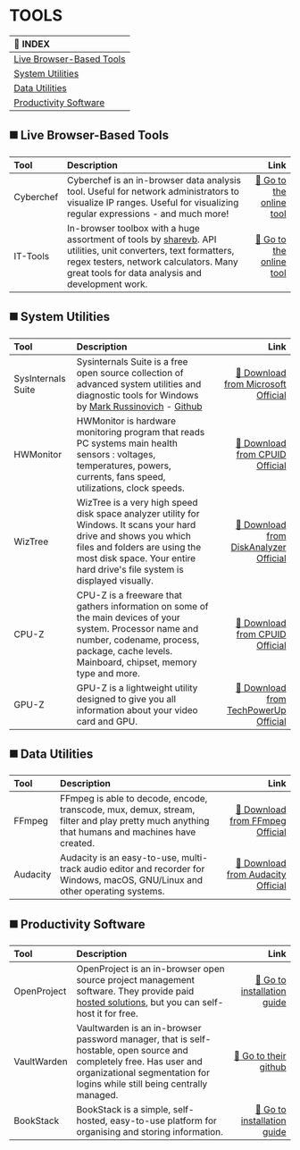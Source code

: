 
TOOLS
====
|:bookmark_tabs: INDEX|
|:--|
|[Live Browser-Based Tools](#black_medium_square-live-browser-based-tools)|
|[System Utilities](#black_medium_square-SYSTEM-UTILITIES)|
|[Data Utilities](#black_medium_square-DATA-UTILITIES)|
|[Productivity Software](#black_medium_square-PRODUCTIVITY-SOFTWARE)|


## :black_medium_square: Live Browser-Based Tools

| Tool | Description | Link |
|:--|:--|--:|
| Cyberchef | Cyberchef is an in-browser data analysis tool. Useful for network administrators to visualize IP ranges. Useful for visualizing regular expressions - and much more! |[:link: Go to the online tool](https://cyberchef.vaultwarden.ca/cyberchef) |
| IT-Tools | In-browser toolbox with a huge assortment of tools by [sharevb](https://github.com/sharevb). API utilities, unit converters, text formatters, regex testers, network calculators. Many great tools for data analysis and development work.|[:link: Go to the online tool](https://sharevb-it-tools.vercel.app/)|


## :black_medium_square: System Utilities

|Tool|Description|Link|
|:--|:--|--:|
|SysInternals Suite|Sysinternals Suite is a free open source collection of advanced system utilities and diagnostic tools for Windows by [Mark Russinovich](https://learn.microsoft.com/en-us/sysinternals/) - [Github](https://github.com/Sysinternals/)|[:floppy_disk: Download from Microsoft Official](https://learn.microsoft.com/en-us/sysinternals/downloads/)|
|HWMonitor|HWMonitor is hardware monitoring program that reads PC systems main health sensors : voltages, temperatures, powers, currents, fans speed, utilizations, clock speeds.|[:floppy_disk: Download from CPUID Official](https://www.cpuid.com/softwares/hwmonitor.html)|
|WizTree|WizTree is a very high speed disk space analyzer utility for Windows. It scans your hard drive and shows you which files and folders are using the most disk space. Your entire hard drive's file system is displayed visually.|[:floppy_disk: Download from DiskAnalyzer Official](https://www.diskanalyzer.com/download)|
|CPU-Z|CPU-Z is a freeware that gathers information on some of the main devices of your system. Processor name and number, codename, process, package, cache levels. Mainboard, chipset, memory type and more.|[:floppy_disk: Download from CPUID Official](https://www.cpuid.com/softwares/cpu-z.html)|
|GPU-Z|GPU-Z is a lightweight utility designed to give you all information about your video card and GPU.|[:floppy_disk: Download from TechPowerUp Official](https://www.techpowerup.com/download/techpowerup-gpu-z/)|

## :black_medium_square: Data Utilities

|Tool|Description|Link|
|:--|:--|--:|
|FFmpeg|FFmpeg is able to decode, encode, transcode, mux, demux, stream, filter and play pretty much anything that humans and machines have created.|[:floppy_disk: Download from FFmpeg Official](https://ffmpeg.org/download.html)|
|Audacity|Audacity is an easy-to-use, multi-track audio editor and recorder for Windows, macOS, GNU/Linux and other operating systems.|[:floppy_disk: Download from Audacity Official](https://www.audacityteam.org/download/windows/)|

## :black_medium_square: Productivity Software

|Tool|Description|Link|
|:--|:--|--:|
|OpenProject|OpenProject is an in-browser open source project management software. They provide paid [hosted solutions](https://www.openproject.org/pricing/), but you can self-host it for free.|[:floppy_disk: Go to installation guide](https://www.openproject.org/docs/installation-and-operations/installation/)|
|VaultWarden|Vaultwarden is an in-browser password manager, that is self-hostable, open source and completely free. Has user and organizational segmentation for logins while still being centrally managed.|[:floppy_disk: Go to their github](https://github.com/dani-garcia/vaultwarden)|
|BookStack|BookStack is a simple, self-hosted, easy-to-use platform for organising and storing information.|[:floppy_disk: Go to installation guide](https://www.bookstackapp.com/docs/admin/installation/)|



